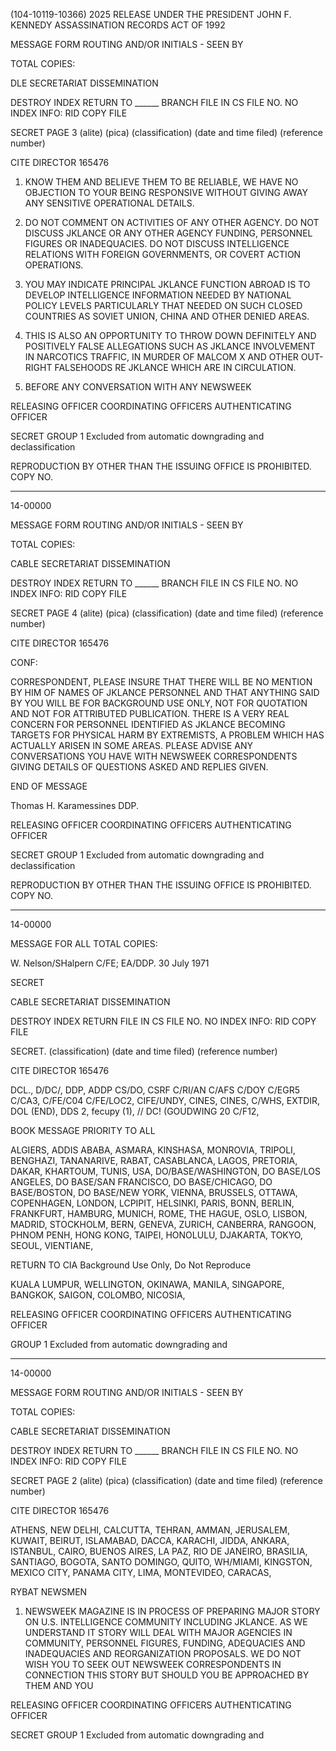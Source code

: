 (104-10119-10366)
2025 RELEASE UNDER THE PRESIDENT JOHN F. KENNEDY ASSASSINATION RECORDS ACT OF 1992

MESSAGE FORM ROUTING AND/OR INITIALS - SEEN BY

TOTAL COPIES:

DLE SECRETARIAT DISSEMINATION

DESTROY
INDEX
RETURN TO ______ BRANCH
FILE IN CS FILE NO.
NO INDEX
INFO:
RID COPY
FILE

SECRET PAGE 3 (alite) (pica)
(classification) (date and time filed) (reference number)

CITE DIRECTOR 165476

1. KNOW THEM AND BELIEVE THEM TO BE RELIABLE, WE HAVE NO
OBJECTION TO YOUR BEING RESPONSIVE WITHOUT GIVING AWAY ANY
SENSITIVE OPERATIONAL DETAILS.

2. DO NOT COMMENT ON ACTIVITIES OF ANY OTHER AGENCY.
DO NOT DISCUSS JKLANCE OR ANY OTHER AGENCY FUNDING, PERSONNEL
FIGURES OR INADEQUACIES. DO NOT DISCUSS INTELLIGENCE RELATIONS
WITH FOREIGN GOVERNMENTS, OR COVERT ACTION OPERATIONS.

3. YOU MAY INDICATE PRINCIPAL JKLANCE FUNCTION ABROAD
IS TO DEVELOP INTELLIGENCE INFORMATION NEEDED BY NATIONAL
POLICY LEVELS PARTICULARLY THAT NEEDED ON SUCH CLOSED
COUNTRIES AS SOVIET UNION, CHINA AND OTHER DENIED AREAS.

4. THIS IS ALSO AN OPPORTUNITY TO THROW DOWN DEFINITELY AND
POSITIVELY FALSE ALLEGATIONS SUCH AS JKLANCE INVOLVEMENT
IN NARCOTICS TRAFFIC, IN MURDER OF MALCOM X AND OTHER OUT-
RIGHT FALSEHOODS RE JKLANCE WHICH ARE IN CIRCULATION.

5. BEFORE ANY CONVERSATION WITH ANY NEWSWEEK

RELEASING OFFICER
COORDINATING OFFICERS
AUTHENTICATING OFFICER

SECRET
GROUP 1
Excluded from automatic
downgrading and
declassification

REPRODUCTION BY OTHER THAN THE ISSUING OFFICE IS PROHIBITED.
COPY NO.

---

14-00000

MESSAGE FORM ROUTING AND/OR INITIALS - SEEN BY

TOTAL COPIES:

CABLE SECRETARIAT DISSEMINATION

DESTROY
INDEX
RETURN TO ______ BRANCH
FILE IN CS FILE NO.
NO INDEX
INFO:
RID COPY
FILE

SECRET PAGE 4 (alite) (pica)
(classification) (date and time filed) (reference number)

CITE DIRECTOR 165476

CONF:

CORRESPONDENT, PLEASE INSURE THAT THERE WILL BE NO MENTION
BY HIM OF NAMES OF JKLANCE PERSONNEL AND THAT ANYTHING SAID
BY YOU WILL BE FOR BACKGROUND USE ONLY, NOT FOR QUOTATION
AND NOT FOR ATTRIBUTED PUBLICATION. THERE IS A VERY REAL
CONCERN FOR PERSONNEL IDENTIFIED AS JKLANCE BECOMING TARGETS
FOR PHYSICAL HARM BY EXTREMISTS, A PROBLEM WHICH HAS
ACTUALLY ARISEN IN SOME AREAS. PLEASE ADVISE ANY CONVERSATIONS
YOU HAVE WITH NEWSWEEK CORRESPONDENTS GIVING DETAILS OF
QUESTIONS ASKED AND REPLIES GIVEN.

END OF MESSAGE

Thomas H. Karamessines
DDP.

RELEASING OFFICER
COORDINATING OFFICERS
AUTHENTICATING OFFICER

SECRET
GROUP 1
Excluded from automatic
downgrading and
declassification

REPRODUCTION BY OTHER THAN THE ISSUING OFFICE IS PROHIBITED.
COPY NO.

---

14-00000

MESSAGE FOR ALL
TOTAL COPIES:

W. Nelson/SHalpern
C/FE; EA/DDP.
30 July 1971

SECRET

CABLE SECRETARIAT DISSEMINATION

DESTROY
INDEX
RETURN
FILE IN CS FILE NO.
NO INDEX
INFO:
RID COPY
FILE

SECRET.
(classification) (date and time filed) (reference number)

CITE DIRECTOR 165476

DCL., D/DC/, DDP, ADDP
CS/DO, CSRF C/RI/AN C/AFS C/DOY C/EGR5
C/CA3, C/FE/C04 C/FE/LOC2, CIFE/UNDY, CINES,
CINES, C/WHS,
EXTDIR, DOL (END), DDS 2, fecupy (1), //
DC! (GOUDWING 20
C/F12,

BOOK MESSAGE PRIORITY TO ALL

ALGIERS, ADDIS ABABA, ASMARA, KINSHASA,
MONROVIA, TRIPOLI, BENGHAZI, TANANARIVE,
RABAT, CASABLANCA, LAGOS, PRETORIA,
DAKAR, KHARTOUM, TUNIS,
USA, DO/BASE/WASHINGTON,
DO BASE/LOS ANGELES, DO BASE/SAN FRANCISCO, DO BASE/CHICAGO,
DO BASE/BOSTON, DO BASE/NEW YORK, VIENNA, BRUSSELS,
OTTAWA, COPENHAGEN, LONDON, LCPIPIT, HELSINKI, PARIS, BONN,
BERLIN, FRANKFURT, HAMBURG, MUNICH, ROME,
THE HAGUE, OSLO, LISBON, MADRID,
STOCKHOLM, BERN, GENEVA, ZURICH, CANBERRA,
RANGOON, PHNOM PENH, HONG KONG, TAIPEI, HONOLULU, DJAKARTA,
TOKYO, SEOUL, VIENTIANE,

RETURN TO CIA
Background Use Only,
Do Not Reproduce

KUALA LUMPUR, WELLINGTON, OKINAWA, MANILA, SINGAPORE,
BANGKOK, SAIGON, COLOMBO, NICOSIA,

RELEASING OFFICER
COORDINATING OFFICERS
AUTHENTICATING OFFICER

GROUP 1
Excluded from automatic
downgrading and

---

14-00000

MESSAGE FORM ROUTING AND/OR INITIALS - SEEN BY

TOTAL COPIES:

CABLE SECRETARIAT DISSEMINATION

DESTROY
INDEX
RETURN TO ______ BRANCH
FILE IN CS FILE NO.
NO INDEX
INFO:
RID COPY
FILE

SECRET PAGE 2 (alite) (pica)
(classification) (date and time filed) (reference number)

CITE DIRECTOR 165476

ATHENS, NEW DELHI, CALCUTTA, TEHRAN, AMMAN,
JERUSALEM, KUWAIT, BEIRUT, ISLAMABAD, DACCA,
KARACHI, JIDDA, ANKARA,
ISTANBUL, CAIRO, BUENOS AIRES, LA PAZ, RIO DE JANEIRO,
BRASILIA, SANTIAGO, BOGOTA,
SANTO DOMINGO, QUITO,
WH/MIAMI, KINGSTON,
MEXICO CITY, PANAMA CITY, LIMA,
MONTEVIDEO, CARACAS,

RYBAT NEWSMEN

1. NEWSWEEK MAGAZINE IS IN PROCESS OF PREPARING MAJOR
STORY ON U.S. INTELLIGENCE COMMUNITY INCLUDING JKLANCE. AS
WE UNDERSTAND IT STORY WILL DEAL WITH MAJOR AGENCIES IN
COMMUNITY, PERSONNEL FIGURES, FUNDING, ADEQUACIES AND
INADEQUACIES AND REORGANIZATION PROPOSALS. WE DO NOT
WISH YOU TO SEEK OUT NEWSWEEK CORRESPONDENTS IN CONNECTION
THIS STORY BUT SHOULD YOU BE APPROACHED BY THEM AND YOU

RELEASING OFFICER
COORDINATING OFFICERS
AUTHENTICATING OFFICER

SECRET
GROUP 1
Excluded from automatic
downgrading and
